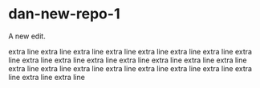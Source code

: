 # dan-new-repo-1

A new edit.

extra line
extra line
extra line
extra line
extra line
extra line
extra line
extra line
extra line
extra line
extra line
extra line
extra line
extra line
extra line
extra line
extra line
extra line
extra line
extra line
extra line
extra line
extra line
extra line
extra line

